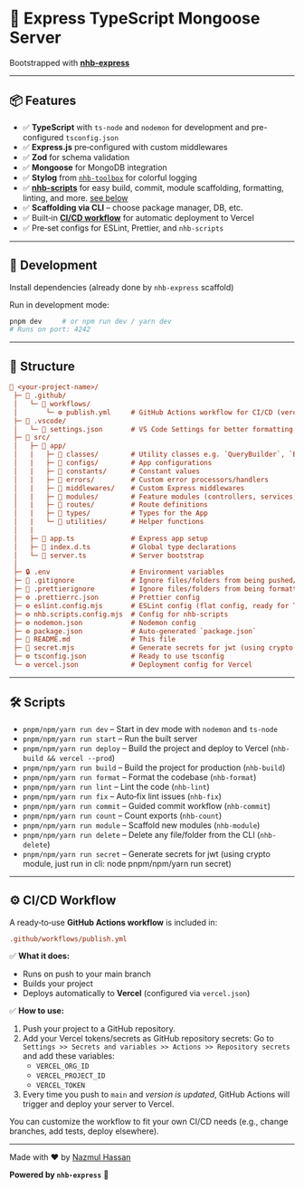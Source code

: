 # 🚀 Express TypeScript Mongoose Server

Bootstrapped with [**nhb-express**](https://www.npmjs.com/package/nhb-express)

---

## 📦 Features

- ✅ **TypeScript** with `ts-node` and `nodemon` for development and pre-configured `tsconfig.json`
- ✅ **Express.js** pre‑configured with custom middlewares
- ✅ **Zod** for schema validation
- ✅ **Mongoose** for MongoDB integration
- ✅ **Stylog** from [`nhb-toolbox`](https://toolbox.nazmul-nhb.dev/docs/utilities/misc/stylog) for colorful logging
- ✅ **[nhb-scripts](https://www.npmjs.com/package/nhb-scripts)** for easy build, commit, module scaffolding, formatting, linting, and more. [see below](#️-scripts)
- ✅ **Scaffolding via CLI** – choose package manager, DB, etc.
- ✅ Built‑in [**CI/CD workflow**](#️-cicd-workflow) for automatic deployment to Vercel
- ✅ Pre‑set configs for ESLint, Prettier, and `nhb-scripts`

---

## 🚀 Development

Install dependencies (already done by `nhb-express` scaffold)

Run in development mode:

```bash
pnpm dev     # or npm run dev / yarn dev
# Runs on port: 4242
```

---

## 📁 Structure

```ini
📁 <your-project-name>/
 ├─ 📁 .github/
 │   └─ 📁 workflows/
 │       └─ ⚙️ publish.yml     # GitHub Actions workflow for CI/CD (vercel deployment) 
 ├─ 📁 .vscode/
 │   └─ 📄 settings.json       # VS Code Settings for better formatting
 ├─ 📁 src/
 │   ├─ 📁 app/
 │   |   ├─ 📁 classes/        # Utility classes e.g. `QueryBuilder`, `ErrorWihStatus`
 │   |   ├─ 📁 configs/        # App configurations
 │   |   ├─ 📁 constants/      # Constant values
 │   |   ├─ 📁 errors/         # Custom error processors/handlers
 │   |   ├─ 📁 middlewares/    # Custom Express middlewares
 │   |   ├─ 📁 modules/        # Feature modules (controllers, services, etc.)
 │   |   ├─ 📁 routes/         # Route definitions
 │   |   ├─ 📁 types/          # Types for the App
 │   |   └─ 📁 utilities/      # Helper functions
 │   |
 │   ├─ 📄 app.ts              # Express app setup
 │   ├─ 📄 index.d.ts          # Global type declarations
 │   └─ 📄 server.ts           # Server bootstrap
 │
 ├─ 🔒 .env                    # Environment variables
 ├─ 🚫 .gitignore              # Ignore files/folders from being pushed/committed
 ├─ 🚫 .prettierignore         # Ignore files/folders from being formatted with prettier
 ├─ ⚙️ .prettierrc.json        # Prettier config
 ├─ ⚙️ eslint.config.mjs       # ESLint config (flat config, ready for TS)
 ├─ ⚙️ nhb.scripts.config.mjs  # Config for nhb-scripts
 ├─ ⚙️ nodemon.json            # Nodemon config
 ├─ ⚙️ package.json            # Auto-generated `package.json`
 ├─ 📃 README.md               # This file
 ├─ 📄 secret.mjs              # Generate secrets for jwt (using crypto module, just run in cli: node pnpm/npm/yarn run secret)
 ├─ ⚙️ tsconfig.json           # Ready to use tsconfig
 └─ ⚙️ vercel.json             # Deployment config for Vercel
```

---

## 🛠️ Scripts

- `pnpm/npm/yarn run dev` – Start in dev mode with `nodemon` and `ts-node`
- `pnpm/npm/yarn run start` – Run the built server
- `pnpm/npm/yarn run deploy` – Build the project and deploy to Vercel (`nhb-build && vercel --prod`)
- `pnpm/npm/yarn run build` – Build the project for production (`nhb-build`)
- `pnpm/npm/yarn run format` – Format the codebase (`nhb-format`)
- `pnpm/npm/yarn run lint` – Lint the code (`nhb-lint`)
- `pnpm/npm/yarn run fix` – Auto‑fix lint issues (`nhb-fix`)
- `pnpm/npm/yarn run commit` – Guided commit workflow (`nhb-commit`)
- `pnpm/npm/yarn run count` – Count exports (`nhb-count`)
- `pnpm/npm/yarn run module` – Scaffold new modules (`nhb-module`)
- `pnpm/npm/yarn run delete` – Delete any file/folder from the CLI (`nhb-delete`)
- `pnpm/npm/yarn run secret` – Generate secrets for jwt (using crypto module, just run in cli: node pnpm/npm/yarn run secret)

---

## ⚙️ CI/CD Workflow

A ready‑to‑use **GitHub Actions workflow** is included in:

```ini
.github/workflows/publish.yml
```

✅ **What it does:**

- Runs on push to your main branch
- Builds your project
- Deploys automatically to **Vercel** (configured via `vercel.json`)

✅ **How to use:**

1. Push your project to a GitHub repository.
2. Add your Vercel tokens/secrets as GitHub repository secrets:
    Go to `Settings >> Secrets and variables >> Actions >> Repository secrets` and add these variables:
    - `VERCEL_ORG_ID`
    - `VERCEL_PROJECT_ID`
    - `VERCEL_TOKEN`
3. Every time you push to `main` and _version is updated_, GitHub Actions will trigger and deploy your server to Vercel.

You can customize the workflow to fit your own CI/CD needs (e.g., change branches, add tests, deploy elsewhere).

---

Made with ❤️ by [Nazmul Hassan](https://github.com/nazmul-nhb)

**Powered by `nhb-express`** 🚀
